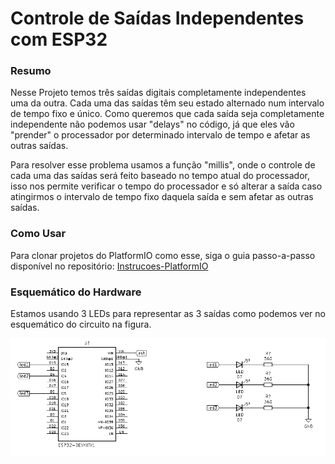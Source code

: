 # Controle de Saídas Independentes com ESP32

### Resumo

Nesse Projeto temos três saídas digitais completamente independentes uma da outra. Cada uma das saídas têm seu estado alternado num intervalo de tempo fixo e único. Como queremos que cada saída seja completamente independente não podemos usar "delays" no código, já que eles vão "prender" o processador por determinado intervalo de tempo e afetar as outras saídas.

Para resolver esse problema usamos a função "millis", onde o controle de cada uma das saídas será feito baseado no tempo atual do processador, isso nos permite verificar o tempo do processador e só alterar a saída caso atingirmos o intervalo de tempo fixo daquela saída e sem afetar as outras saídas.

### Como Usar

Para clonar projetos do PlatformIO como esse, siga o guia passo-a-passo disponível no repositório: [Instrucoes-PlatformIO](https://github.com/Zebio/Instrucoes-PlatformIO)


### Esquemático do Hardware 

Estamos usando 3 LEDs para representar as 3 saídas como podemos ver no esquemático do circuito na figura.

![](imagens/hardware.png)
